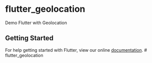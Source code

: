 # flutter_geolocation

Demo Flutter with Geolocation

## Getting Started

For help getting started with Flutter, view our online
[documentation](https://flutter.io/).
#   f l u t t e r _ g e o l o c a t i o n  
 